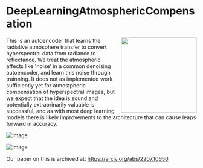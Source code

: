 # DeepLearningAtmosphericCompensation
<p>
<img src="https://user-images.githubusercontent.com/51686251/180453646-198c14dc-73a7-400e-9ddd-8281ea568735.png" style="width:200px;margin-left:15px;float:right;">

This is an autoencoder that learns the radiative atmosphere transfer to convert hyperspectral data from radiance to reflectance. We treat the atmospheric affects like 'noise' in a common denoising autoencoder, and learn this noise through trainning. It does not as implemented work sufficiently yet for atmostpheric compensation of hyperspectral images, but we expect that the idea is sound and potentially extraorinarily valuable is successful, and as with most deep learning models there is likely improvements to the architecture that can cause leaps forward in accuracy.  
</p>

![image](https://user-images.githubusercontent.com/51686251/180453866-7a164f7f-6440-4028-b79b-c10ee607479d.png)

![image](https://user-images.githubusercontent.com/51686251/180454007-815c3277-0924-4123-bc2f-9fd23c244ab1.png)


Our paper on this is archived at: https://arxiv.org/abs/2207.10650
